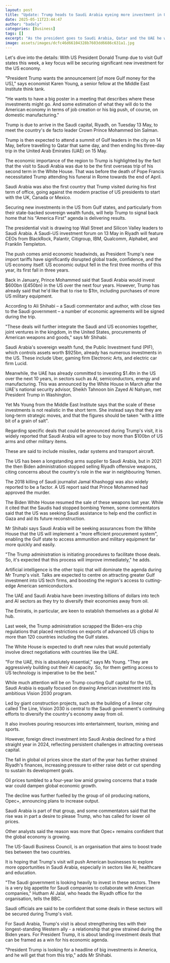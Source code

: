 ```yaml
---
layout: post
title: "Update: Trump heads to Saudi Arabia eyeing more investment in US"
date: 2025-05-11T23:44:47
author: "badely"
categories: [Business]
tags: []
excerpt: "As the president goes to Saudi Arabia, Qatar and the UAE he wants them to buy more from the States."
image: assets/images/dcfc46d66104328b7603dd6686c631a1.jpg
---
```


Let's dive into the details: With US President Donald Trump due to visit Gulf states this week, a key focus will be securing significant new investment for the US economy.

"President Trump wants the announcement [of more Gulf money for the US]," says economist Karen Young, a senior fellow at the Middle East Institute think tank.

"He wants to have a big poster in a meeting that describes where these investments might go. And some estimation of what they will do to the American economy in terms of job creation or his big push, of course, on domestic manufacturing."

Trump is due to arrive in the Saudi capital, Riyadh, on Tuesday 13 May, to meet the country's de facto leader Crown Prince Mohammed bin Salman.

Trump is then expected to attend a summit of Gulf leaders in the city on 14 May, before travelling to Qatar that same day, and then ending his three-day trip in the United Arab Emirates (UAE) on 15 May.

The economic importance of the region to Trump is highlighted by the fact that the visit to Saudi Arabia was due to be the first overseas trip of his second term in the White House. That was before the death of Pope Francis necessitated Trump attending his funeral in Rome towards the end of April.

Saudi Arabia was also the first country that Trump visited during his first term of office, going against the modern practise of US presidents to start with the UK, Canada or Mexico.

Securing new investments in the US from Gulf states, and particularly from their state-backed sovereign wealth funds, will help Trump to signal back home that his "America First" agenda is delivering results.

The presidential visit is drawing top Wall Street and Silicon Valley leaders to Saudi Arabia. A Saudi-US investment forum on 13 May in Riyadh will feature CEOs from BlackRock, Palantir, Citigroup, IBM, Qualcomm, Alphabet, and Franklin Templeton.

The push comes amid economic headwinds, as President Trump's new import tariffs have significantly disrupted global trade, confidence, and the US economy itself. US economic output fell in the first three months of this year, its first fall in three years.

Back in January, Prince Mohammed said that Saudi Arabia would invest $600bn (£450bn) in the US over the next four years. However, Trump has already said that he'd like that to rise to $1tn, including purchases of more US military equipment.

According to Ali Shihabi – a Saudi commentator and author, with close ties to the Saudi government – a number of economic agreements will be signed during the trip.

"These deals will further integrate the Saudi and US economies together, joint ventures in the kingdom, in the United States, procurements of American weapons and goods," says Mr Shihabi.

Saudi Arabia's sovereign wealth fund, the Public Investment fund (PIF), which controls assets worth $925bn, already has numerous investments in the US. These include Uber, gaming firm Electronic Arts, and electric car firm Lucid.

Meanwhile, the UAE has already committed to investing $1.4tn in the US over the next 10 years, in sectors such as AI, semiconductors, energy and manufacturing. This was announced by the White House in March after the UAE's national security advisor, Sheikh Tahnoon bin Zayed Al Nahyan, met President Trump in Washington.

Yet Ms Young from the Middle East Institute says that the scale of these investments is not realistic in the short term. She instead says that they are long-term strategic moves, and that the figures should be taken "with a little bit of a grain of salt".

Regarding specific deals that could be announced during Trump's visit, it is widely reported that Saudi Arabia will agree to buy more than $100bn of US arms and other military items.

These are said to include missiles, radar systems and transport aircraft.

The US has been a longstanding arms supplier to Saudi Arabia, but in 2021 the then Biden administration stopped selling Riyadh offensive weapons, citing concerns about the country's role in the war in neighbouring Yemen.

The 2018 killing of Saudi journalist Jamal Khashoggi was also widely reported to be a factor. A US report said that Prince Mohammed had approved the murder.

The Biden White House resumed the sale of these weapons last year. While it cited that the Saudis had stopped bombing Yemen, some commentators said that the US was seeking Saudi assistance to help end the conflict in Gaza and aid its future reconstruction.

Mr Shihabi says Saudi Arabia will be seeking assurances from the White House that the US will implement a "more efficient procurement system", enabling the Gulf state to access ammunition and military equipment far more quickly and easily.

"The Trump administration is initiating procedures to facilitate those deals. So, it's expected that this process will improve immediately," he adds.

Artificial intelligence is the other topic that will dominate the agenda during Mr Trump's visit. Talks are expected to centre on attracting greater Gulf investment into US tech firms, and boosting the region's access to cutting-edge American semiconductors.

The UAE and Saudi Arabia have been investing billions of dollars into tech and AI sectors as they try to diversify their economies away from oil.

The Emiratis, in particular, are keen to establish themselves as a global AI hub.

Last week, the Trump administration scrapped the Biden-era chip regulations that placed restrictions on exports of advanced US chips to more than 120 countries including the Gulf states.

The White House is expected to draft new rules that would potentially involve direct negotiations with countries like the UAE.

"For the UAE, this is absolutely essential," says Ms Young. "They are aggressively building out their AI capacity. So, for them getting access to US technology is imperative to be the best."

While much attention will be on Trump courting Gulf capital for the US, Saudi Arabia is equally focused on drawing American investment into its ambitious Vision 2030 program.

Led by giant construction projects, such as the building of a linear city called The Line, Vision 2030 is central to the Saudi government's continuing efforts to diversify the country's economy away from oil.

It also involves pouring resources into entertainment, tourism, mining and sports.

However, foreign direct investment into Saudi Arabia declined for a third straight year in 2024, reflecting persistent challenges in attracting overseas capital.

The fall in global oil prices since the start of the year has further strained Riyadh's finances, increasing pressure to either raise debt or cut spending to sustain its development goals.

Oil prices tumbled to a four-year low amid growing concerns that a trade war could dampen global economic growth.

The decline was further fuelled by the group of oil producing nations, Opec+, announcing plans to increase output.

Saudi Arabia is part of that group, and some commentators said that the rise was in part a desire to please Trump, who has called for lower oil prices.

Other analysts said the reason was more that Opec+ remains confident that the global economy is growing.

The US-Saudi Business Council, is an organisation that aims to boost trade ties between the two countries.

It is hoping that Trump's visit will push American businesses to explore more opportunities in Saudi Arabia, especially in sectors like AI, healthcare and education.

"The Saudi government is looking heavily to invest in these sectors. There is a very big appetite for Saudi companies to collaborate with American companies," Hutham Al Jalal, who heads the Riyadh office for the organisation, tells the BBC.

Saudi officials are said to be confident that some deals in these sectors will be secured during Trump's visit.

For Saudi Arabia, Trump's visit is about strengthening ties with their longest-standing Western ally - a relationship that grew strained during the Biden years. For President Trump, it is about landing investment deals that can be framed as a win for his economic agenda.

"President Trump is looking for a headline of big investments in America, and he will get that from this trip," adds Mr Shihabi.

